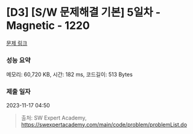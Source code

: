 # [D3] [S/W 문제해결 기본] 5일차 - Magnetic - 1220 

[문제 링크](https://swexpertacademy.com/main/code/problem/problemDetail.do?contestProbId=AV14hwZqABsCFAYD) 

### 성능 요약

메모리: 60,720 KB, 시간: 182 ms, 코드길이: 513 Bytes

### 제출 일자

2023-11-17 04:50



> 출처: SW Expert Academy, https://swexpertacademy.com/main/code/problem/problemList.do